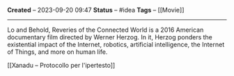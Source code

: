 **Created** – 2023-09-20 09:47
**Status** – #idea
**Tags** – [[Movie]]

---

Lo and Behold, Reveries of the Connected World is a 2016 American documentary film directed by Werner Herzog. In it, Herzog ponders the existential impact of the Internet, robotics, artificial intelligence, the Internet of Things, and more on human life. 

[[Xanadu – Protocollo per l'ipertesto]]